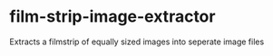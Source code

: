 # film-strip-image-extractor
Extracts a filmstrip of equally sized images into seperate image files
